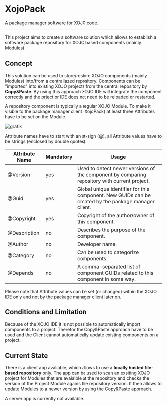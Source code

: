 # XojoPack

A package manager software for XOJO code. 

<hr/>

This project aims to create a software solution which allows to establish a software package repository for XOJO based components (mainly Modules).

## Concept

This solution can be used to store/restore XOJO components (mainly Modules) into/from a centraliazed repository. Components can be "imported" into existing XOJO projects from the central repository by **Copy&Paste**. By using this approach XOJO IDE will integrate the component correctly and the prject or IDE does not need to be reloaded or restarted.

A repository component is typically a regular XOJO Module. To make it visible to the package manager client (XojoPack) at least three Attributes have to be set on the Module.

![grafik](https://user-images.githubusercontent.com/73022584/199735219-fc5d4a2c-23a1-4ca1-bf44-a60149d2deb4.png)

Attribute names have to start with an at-sign (@), all Attribute values have to be strings (enclosed by double quotes).

| Attribute Name | Mandatory | Usage |
| --- | --- | --- |
| @Version | yes | Used to detect newer versions of the component by comparing repository with current project. |
| @Guid | yes | Global unique identifier for this component. New GUIDs can be created by the package manager client. |
| @Copyright | yes | Copyright of the author/owner of this component. |
| @Description | no | Describes the purpose of the component. |
| @Author | no | Developer name. |
| @Category | no | Can be used to categorize components. |
| @Depends | no | A comma-separated list of component GUIDs related to this component in some way.|

Please note that Attribute values can be set (or changed) within the XOJO IDE only and not by the package manager client later on.

## Conditions and Limitation

Because of the XOJO IDE it is not possible to automatically import components to a project. Therefor the Copy&Paste approach have to be used and the Client cannot automatically update existing components on a project.

## Current State

There is a client app avaliable, which allows to use a **locally hosted file-based repository** only. The app can be used to scan an exsiting XOJO project for Modules that are avaialble at the repository and checks the version of the Project Module agains the repository version. It then allows to update Modules to a newer version by using the Copy&Paste approach.

A server app is currently not available.
